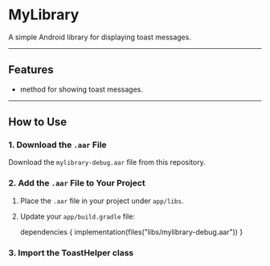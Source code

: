 # MyLibrary
A simple Android library for displaying toast messages.

---

## Features
- method for showing toast messages.

---

## How to Use

### 1. Download the `.aar` File
Download the `mylibrary-debug.aar` file from this repository.

### 2. Add the `.aar` File to Your Project
1. Place the `.aar` file in your project under `app/libs`.
2. Update your `app/build.gradle` file:
  
   dependencies {
       implementation(files("libs/mylibrary-debug.aar"))
   }

### 3. Import the ToastHelper class
